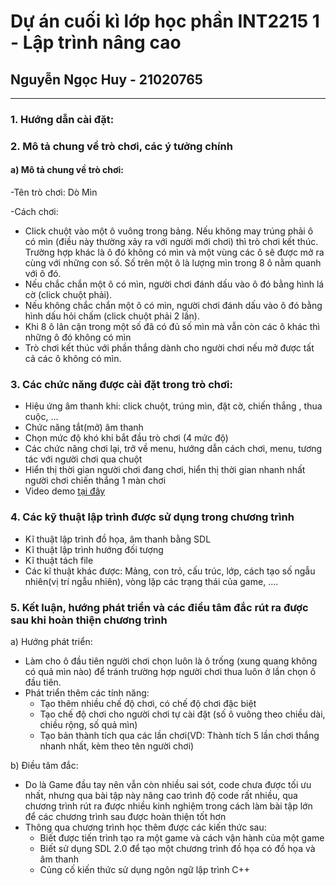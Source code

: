 # Dự án cuối kì lớp học phần INT2215 1 - Lập trình nâng cao

## Nguyễn Ngọc Huy - 21020765
***
### 1. Hướng dẫn cài đặt:

### 2. Mô tả chung về trò chơi, các ý tưởng chính
#### a) Mô tả chung về trò chơi:
-Tên trò chơi: Dò Mìn

-Cách chơi:
 + Click chuột vào một ô vuông trong bảng. Nếu không may trúng phải ô có mìn (điều này thường xảy ra với người mới chơi) thì trò chơi kết thúc. Trường hợp khác là ô đó không có mìn và một vùng các ô sẽ được mở ra cùng với những con số. Số trên một ô là lượng mìn trong 8 ô nằm quanh với ô đó.
 + Nếu chắc chắn một ô có mìn, người chơi đánh dấu vào ô đó bằng hình lá cờ (click chuột phải).
 + Nếu không chắc chắn một ô có mìn, người chơi đánh dấu vào ô đó bằng hình dấu hỏi chấm (click chuột phải 2 lần).
 + Khi 8 ô lân cận trong một số đã có đủ số mìn mà vẫn còn các ô khác thì những ô đó không có mìn
 + Trò chơi kết thúc với phần thắng dành cho người chơi nếu mở được tất cả các ô không có mìn.
### 3. Các chức năng được cài đặt trong trò chơi:
- Hiệu ứng âm thanh khi: click chuột, trúng mìn, đặt cờ, chiến thắng , thua cuộc, ...
- Chức năng tắt(mở) âm thanh
- Chọn mức độ khó khi bắt đầu trò chơi (4 mức độ)
- Các chức năng chơi lại, trở về menu, hướng dẫn cách chơi, menu, tương tác với người chơi qua chuột
- Hiển thị thời gian người chơi đang chơi, hiển thị thời gian nhanh nhất người chơi chiến thắng 1 màn chơi
- Video demo [tại đây](https://www.youtube.com/watch?v=8EkawSNiX6k&t=3s)
### 4. Các kỹ thuật lập trình được sử dụng trong chương trình
- Kĩ thuật lập trình đồ họa, âm thanh bằng SDL 
- Kĩ thuật lập trình hướng đối tượng
- Kĩ thuật tách file 
- Các kĩ thuật  khác được: Mảng, con trỏ, cấu trúc, lớp, cách tạo số ngẫu nhiên(vị trí ngẫu nhiên), vòng lặp các trạng thái của game, ....
### 5. Kết luận, hướng phát triển và các điều tâm đắc rút ra được sau khi hoàn thiện chương trình
a) Hướng phát triển:
- Làm cho ô đầu tiên người chơi chọn luôn là ô trống (xung quang không có quả mìn nào) để tránh trường hợp người chơi thua luôn ở lần chọn ô đầu tiên.
- Phát triển thêm các tính năng:
  + Tạo thêm nhiều chế độ chơi, có chế độ chơi đặc biệt
  + Tạo chế độ chơi cho người chơi tự cài đặt (số ô vuông theo chiều dài, chiều rộng, số quả mìn)
  + Tạo bản thành tích qua các lần chơi(VD: Thành tích 5 lần chơi thắng nhanh nhất, kèm theo tên người chơi)

b) Điều tâm đắc: 
- Do là Game đầu tay nên vẫn còn nhiều sai sót, code chưa được tối ưu nhất, nhưng qua bài tập này nâng cao trình độ code rất nhiều, qua chương trình rút ra được nhiều kinh nghiệm trong cách làm bài tập lớn để các chương trình sau được hoàn thiện tốt hơn
- Thông qua chương trình học thêm được các kiến thức sau:
  + Biết được tiến trình tạo ra một game và cách vận hành của một game
  + Biết sử dụng SDL 2.0 để tạo một chương trình đồ họa có đồ họa và âm thanh
  + Củng cố kiến thức sử dụng ngôn ngữ lập trình C++
